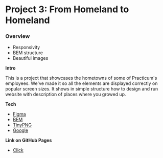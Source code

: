 # Project 3: From Homeland to Homeland

### Overview

- Responsivity
- BEM structure
- Beautiful images

**Intro**

This is a project that showcases the hometowns of some of Practicum's employees. We've made it so all the elements are displayed correctly on popular screen sizes. It shows in simple structure how to design and run website with description of places where you growed up.

**Tech**

- [Figma](https://www.figma.com/file/1zCYcflj6BJx5VqOvXU9nb/Sprint-3-From-Homeland-to-Homeland-desktop-mobile?node-id=0%3A1)
- [BEM](https://ru.bem.info/methodology/)
- [TinyPNG](https://tinypng.com/)
- [Google](https://google.com)

**Link on GitHub Pages**

- [Click](https://sweetsummergone.github.io/web_project_3/)
